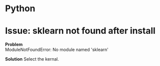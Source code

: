# Python

# Issue: sklearn not found after install

**Problem**  
ModuleNotFoundError: No module named 'sklearn'

**Solution**
Select the kernal.    
